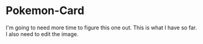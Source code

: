 # Pokemon-Card
I'm going to need more time to figure this one out. This is what I have so far. I also need to edit the image.
